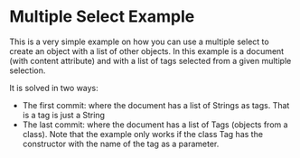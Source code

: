 # Multiple Select Example

This is a very simple example on how you can use a multiple select to create an object with a list 
of other objects. In this example is a document (with content attribute) and with a list of 
tags selected from a given multiple selection.

It is solved in two ways:
+ The first commit: where the document has a list of Strings as tags. That is a tag is just a String 
+ The last commit: where the document has a list of Tags (objects from a class). Note that the example only works if 
the class Tag has the constructor with the name of the tag
as a parameter.